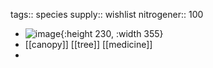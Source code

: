 tags:: species
supply:: wishlist
nitrogener:: 100

- ![image](https://ipfs.io/ipfs/QmQ4BBz57LzGvWD85emuX7D3TZsEpsWXU7q6tBT51PEqiR){:height 230, :width 355}
- [[canopy]] [[tree]] [[medicine]]
-